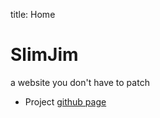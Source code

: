 title: Home
# SlimJim

a website you don't have to patch

* Project [github page](#https://github.com/cschooley/slimjim)
